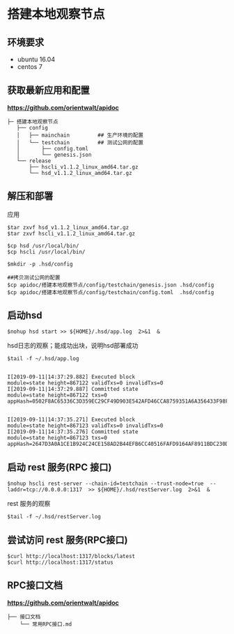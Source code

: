 # 搭建本地观察节点

## 环境要求
- ubuntu 16.04
- centos 7


## 获取最新应用和配置
**https://github.com/orientwalt/apidoc**  

```
├─ 搭建本地观察节点
   ├── config
   │   ├── mainchain         ## 生产环境的配置
   │   └── testchain         ## 测试公网的配置
   │       ├── config.toml
   │       └── genesis.json
   └── release
       ├── hscli_v1.1.2_linux_amd64.tar.gz
       └── hsd_v1.1.2_linux_amd64.tar.gz
```


## 解压和部署

应用

```
$tar zxvf hsd_v1.1.2_linux_amd64.tar.gz
$tar zxvf hscli_v1.1.2_linux_amd64.tar.gz

$cp hsd /usr/local/bin/
$cp hscli /usr/local/bin/

$mkdir -p .hsd/config

##拷贝测试公网的配置
$cp apidoc/搭建本地观察节点/config/testchain/genesis.json .hsd/config
$cp apidoc/搭建本地观察节点/config/testchain/config.toml  .hsd/config

```
 

## 启动hsd

```
$nohup hsd start >> ${HOME}/.hsd/app.log  2>&1  &

```

hsd日志的观察；能成功出块，说明hsd部署成功

```
$tail -f ~/.hsd/app.log


I[2019-09-11|14:37:29.882] Executed block                               module=state height=867122 validTxs=0 invalidTxs=0
I[2019-09-11|14:37:29.887] Committed state                              module=state height=867122 txs=0 appHash=0502F8AC65336C3D359EC29CF49D903E542AFD46CCA8759351A6A356433F98FB


I[2019-09-11|14:37:35.271] Executed block                               module=state height=867123 validTxs=0 invalidTxs=0
I[2019-09-11|14:37:35.276] Committed state                              module=state height=867123 txs=0 appHash=2647D3A0A1CE1B924C24CE158AD2B44EFB6CC40516FAFD9164AF8911BDC230D9

```

## 启动 rest 服务(RPC 接口)

```
$nohup hscli rest-server --chain-id=testchain --trust-node=true  --laddr=tcp://0.0.0.0:1317  >> ${HOME}/.hsd/restServer.log  2>&1  &
```

rest 服务的观察
```
$tail -f ~/.hsd/restServer.log
```


## 尝试访问 rest 服务(RPC接口)

```
$curl http://localhost:1317/blocks/latest
$curl http://localhost:1317/status

```


## RPC接口文档
**https://github.com/orientwalt/apidoc**  

```
├── 接口文档
    └── 常用RPC接口.md
```